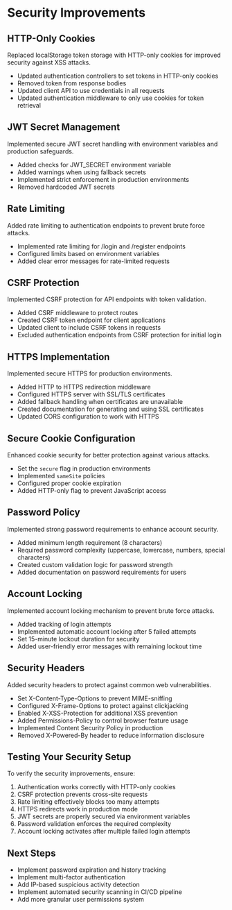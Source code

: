# Security Improvements

## HTTP-Only Cookies

Replaced localStorage token storage with HTTP-only cookies for improved security against XSS attacks.

- Updated authentication controllers to set tokens in HTTP-only cookies
- Removed token from response bodies
- Updated client API to use credentials in all requests
- Updated authentication middleware to only use cookies for token retrieval

## JWT Secret Management

Implemented secure JWT secret handling with environment variables and production safeguards.

- Added checks for JWT_SECRET environment variable
- Added warnings when using fallback secrets
- Implemented strict enforcement in production environments
- Removed hardcoded JWT secrets

## Rate Limiting

Added rate limiting to authentication endpoints to prevent brute force attacks.

- Implemented rate limiting for /login and /register endpoints
- Configured limits based on environment variables
- Added clear error messages for rate-limited requests

## CSRF Protection

Implemented CSRF protection for API endpoints with token validation.

- Added CSRF middleware to protect routes
- Created CSRF token endpoint for client applications
- Updated client to include CSRF tokens in requests
- Excluded authentication endpoints from CSRF protection for initial login

## HTTPS Implementation

Implemented secure HTTPS for production environments.

- Added HTTP to HTTPS redirection middleware
- Configured HTTPS server with SSL/TLS certificates
- Added fallback handling when certificates are unavailable
- Created documentation for generating and using SSL certificates
- Updated CORS configuration to work with HTTPS

## Secure Cookie Configuration

Enhanced cookie security for better protection against various attacks.

- Set the `secure` flag in production environments
- Implemented `sameSite` policies
- Configured proper cookie expiration
- Added HTTP-only flag to prevent JavaScript access

## Password Policy

Implemented strong password requirements to enhance account security.

- Added minimum length requirement (8 characters)
- Required password complexity (uppercase, lowercase, numbers, special characters)
- Created custom validation logic for password strength
- Added documentation on password requirements for users

## Account Locking

Implemented account locking mechanism to prevent brute force attacks.

- Added tracking of login attempts
- Implemented automatic account locking after 5 failed attempts
- Set 15-minute lockout duration for security
- Added user-friendly error messages with remaining lockout time

## Security Headers

Added security headers to protect against common web vulnerabilities.

- Set X-Content-Type-Options to prevent MIME-sniffing
- Configured X-Frame-Options to protect against clickjacking
- Enabled X-XSS-Protection for additional XSS prevention
- Added Permissions-Policy to control browser feature usage
- Implemented Content Security Policy in production
- Removed X-Powered-By header to reduce information disclosure

## Testing Your Security Setup

To verify the security improvements, ensure:

1. Authentication works correctly with HTTP-only cookies
2. CSRF protection prevents cross-site requests
3. Rate limiting effectively blocks too many attempts
4. HTTPS redirects work in production mode
5. JWT secrets are properly secured via environment variables
6. Password validation enforces the required complexity
7. Account locking activates after multiple failed login attempts

## Next Steps

- Implement password expiration and history tracking
- Implement multi-factor authentication
- Add IP-based suspicious activity detection
- Implement automated security scanning in CI/CD pipeline
- Add more granular user permissions system
